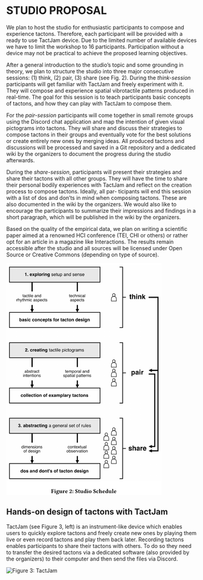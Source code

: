 # STUDIO PROPOSAL
We plan to host the studio for enthusiastic participants to compose
and experience tactons. Therefore, each participant will be provided
with a ready to use TactJam device. Due to the limited number of
available devices we have to limit the workshop to 16 participants.
Participation without a device may not be practical to achieve the
proposed learning objectives.

After a general introduction to the studio’s topic and some
grounding in theory, we plan to structure the studio into three
major consecutive sessions: (1) think, (2) pair, (3) share (see Fig. 2).
During the *think-session* participants will get familiar with TactJam
and freely experiment with it. They will compose and experience
spatial vibrotactile patterns produced in real-time. The goal for this
session is to teach participants basic concepts of tactons, and how
they can play with TactJam to compose them.

For the *pair-session* participants will come together in small
remote groups using the Discord chat application and map the
intention of given visual pictograms into tactons. They will share
and discuss their strategies to compose tactons in their groups and
eventually vote for the best solutions or create entirely new ones
by merging ideas. All produced tactons and discussions will be
processed and saved in a Git repository and a dedicated wiki by the
organizers to document the progress during the studio afterwards.

During the *share-session*, participants will present their strategies
and share their tactons with all other groups. They will have the
time to share their personal bodily experiences with TactJam and
reflect on the creation process to compose tactons. Ideally, all par-
ticipants will end this session with a list of dos and don’ts in mind
when composing tactons. These are also documented in the wiki
by the organizers. We would also like to encourage the participants
to summarize their impressions and findings in a short paragraph,
which will be published in the wiki by the organizers.

Based on the quality of the empirical data, we plan on writing a 
scientific paper aimed at a renowned HCI conference (TEI, CHI or
others) or rather opt for an article in a magazine like Interactions.
The results remain accessible after the studio and all sources will
be licensed under Open Source or Creative Commons (depending
on type of source).

![Figure 2: Studio Schedule](img/studioSchedule.png)

## Hands-on design of tactons with TactJam

TactJam (see Figure 3, left) is an instrument-like device which enables users
to quickly explore tactons and freely create new ones by playing
them live or even record tactons and play them back later. Recording
tactons enables participants to share their tactons with others. To do
so they need to transfer the desired tactons via a dedicated software
(also provided by the organizers) to their computer and then send
the files via Discord.

![Figure 3: TactJam](TODO_ADD_PICTURE)

